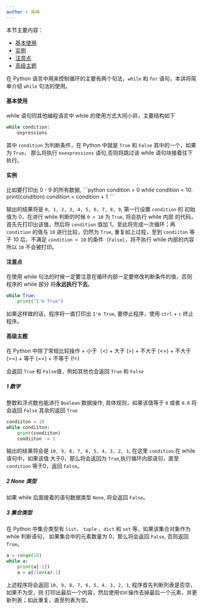```yaml
---
author : 高峰
---
```

本节主要内容：
* [基本使用](#m1)
* [实例](#m2)
* [注意点](#m3)
* [高级主题](#m4)

在 Python 语言中用来控制循环的主要有两个句法，`while` 和 `for` 语句，本讲将简单介绍 `while` 句法的使用。

<h4 class="tut-h4-pad" id="m1">基本使用</h4>

while 语句同其他编程语言中 while 的使用方式大同小异，主要结构如下
```python
while condition:
    expressions
```

其中 `condition` 为判断条件，在 Python 中就是 `True` 和 `False` 其中的一个，如果为 `True`，
那么将执行 `exexpressions` 语句,否则将跳过该 while 语句块接着往下执行。


<h4 class="tut-h4-pad" id="m2">实例</h4>
比如要打印出 0 - 9 的所有数据,
```python
condition = 0
while condition < 10:
    print(condition)
    condition = condition + 1
```  

输出的结果将是 `0, 1, 2, 3, 4, 5, 6, 7, 8, 9`, 第一行设置 `condition` 的
初始值为 0，在进行 while 判断的时候 `0 < 10` 为 `True`, 将会执行 while 内部
的代码，首先先打印出该值，然后将 `condition` 值加 1，至此将完成一次循环；再
`condition` 的值与 `10` 进行比较，仍然为 `True`, 重复如上过程，至到 `condiiton`
等于 10 后，不满足 `condition < 10` 的条件（`False`），将不执行 while 内部的内容
所以 `10` 不会被打印。

<h4 class="tut-h4-pad" id="m3">注意点</h4>

在使用 while 句法的时候一定要注意在循环内部一定要修改判断条件的值，否则程序的 while 部分
将**永远执行下去**。

```python
while True:
    print("I'm True")
```
如果这样做的话，程序将一直打印出 `I'm True`, 要停止程序，使用 `ctrl` + `c` 终止程序。


<h4 class="tut-h4-pad" id="m4">高级主题</h4>
在 Python 中除了常规比较操作
+ 小于（<)
+ 大于 (>)
+ 不大于 (<=)
+ 不大于 (>=)
+ 等于 (==)
+ 不等于 (!=)

会返回 `True` 和 `False`值，例如其他也会返回 `True` 和 `False` 
##### 1 数字

整数和浮点数也能进行 `Boolean` 数据操作, 具体规则，如果该值等于 `0` 或者 `0.0` 将会返回 `False`
其余的返回 `True`
```python
condiiton = 10
while condiiton:
    print(condiiton)
    condiiton -= 1
```
输出的结果将会是 `10, 9, 8, 7, 6, 5, 4, 3, 2, 1`, 在这里 `condition` 在 while 语句中，如果该值
大于0，那么将会返回为 `True`,执行循环内部语句，直至 `condition` 等于0，返回 `False`。

##### 2 None 类型

如果 while 后面接着的语句数据类型 `None`, 将会返回 `False`。

##### 3 集合类型
在 Python 中集合类型有 `list`、 `tuple` 、`dict` 和 `set` 等，如果该集合对象作为 while 判断语句，
如果集合中的元素数量为 0，那么将会返回 `False`, 否则返回 `True`。  
```python
a = range(10)
while a:
    print(a[-1])
    a = a[:len(a)-1]
``` 
上述程序将会返回 `10, 9, 8, 7, 6, 5, 4, 3, 2, 1`, 程序首先判断列表是否空，如果不为空，则
打印出最后一个内容，然后使用`切片`操作去掉最后一个元素，并更新列表；如此重复，直至列表为空。

